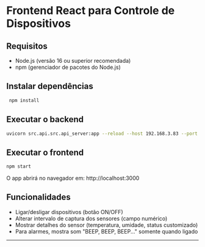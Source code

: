 # Frontend React para Controle de Dispositivos 

## Requisitos

- Node.js (versão 16 ou superior recomendada)  
- npm (gerenciador de pacotes do Node.js)


## Instalar dependências

```bash
 npm install
```

## Executar o backend
```bash
uvicorn src.api.src.api_server:app --reload --host 192.168.3.83 --port 8000 # mesmo IP que vai no frontend
```

## Executar o frontend
```bash
npm start
```

O app abrirá no navegador em: http://localhost:3000

## Funcionalidades
- Ligar/desligar dispositivos (botão ON/OFF)
- Alterar intervalo de captura dos sensores (campo numérico)
- Mostrar detalhes do sensor (temperatura, umidade, status customizado)
- Para alarmes, mostra som "BEEP, BEEP, BEEP..." somente quando ligado




---


